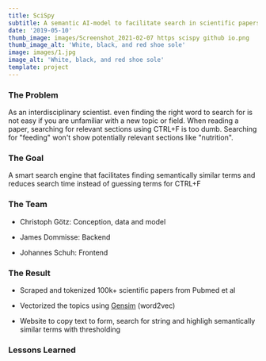 ```yaml
---
title: SciSpy
subtitle: A semantic AI-model to facilitate search in scientific papers
date: '2019-05-10'
thumb_image: images/Screenshot_2021-02-07 https scispy github io.png
thumb_image_alt: 'White, black, and red shoe sole'
image: images/1.jpg
image_alt: 'White, black, and red shoe sole'
template: project
---
```

### The Problem

As an interdisciplinary scientist. even finding the right word to search for is not easy if you are unfamiliar with a new topic or field. When reading a paper, searching for relevant sections using CTRL+F is too dumb. Searching for "feeding" won't show potentially relevant sections like "nutrition".

### The Goal

A smart search engine that facilitates finding semantically similar terms and reduces search time instead of guessing terms for CTRL+F

### The Team

*   Christoph Götz: Conception, data and model

*   James Dommisse: Backend

*   Johannes Schuh: Frontend

### The Result

*   Scraped and tokenized 100k+ scientific papers from Pubmed et al

*   Vectorized the topics using [Gensim](https://radimrehurek.com/gensim/) (word2vec)

*   Website to copy text to form, search for string and highligh semantically similar terms with thresholding

### Lessons Learned

###

####
